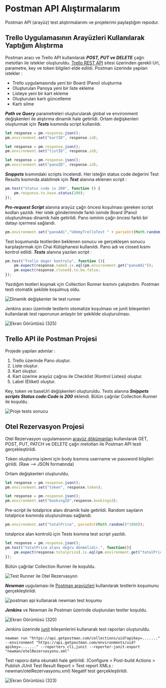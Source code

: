 # Postman API Alıştırmalarım
 Postman API (arayüz) test alıştırmalarımı ve projelerimi paylaştığım repodur.

## Trello Uygulamasının Arayüzleri Kullanılarak Yaptığım Alıştırma
Postman aracı ve Trello API kullanılarak ***POST, PUT ve DELETE*** çağrı metotları ile istekler oluşturuldu. [Trello REST API](https://developer.atlassian.com/cloud/trello/rest/api-group-actions/) sitesi üzerinden gerekli Url, parametre, key ve token bilgileri elde edildi. Postman üzerinde yapılan istekler :
- Trello uygulamasında yeni bir Board (Pano) oluşturma
- Oluşturulan Panoya yeni bir liste ekleme
- Listeye yeni bir kart ekleme
- Oluşturulan kartı güncelleme
- Kartı silme 

***Path ve Query*** parametreleri oluşturularak global ve environment değişkenleri ile alıştırma dinamik hale getirildi. Ortam değişkenleri oluşturmak için ***Tests*** kısmında script kullanıldı.
```Javascript
let response = pm.response.json();
pm.environment.set("kartID", response.id);
```

```Javascript
let response = pm.response.json();
pm.environment.set("listID", response.id);
```

```Javascript
let response = pm.response.json();
pm.environment.set("panoID", response.id);
```

***Snıppets*** kısmındaki scripts incelendi. Her isteğin status code değerini Test Results kısmında alabilmek için ***Test*** alanına eklenen script :
```Javascript
pm.test("Status code is 200", function () {
    pm.response.to.have.status(200);
});
```

***Pre-request Script*** alanına arayüz çağrı öncesi koşulması gereken script kodları yazıldı. Her istek gönderiminde farklı isimde Board (Pano) oluşturulması dinamik hale getirildi. Pano isminin çağrı öncesi farklı bir datayı içermesi sağlandı.
```Javascript
pm.environment.set("panoAdi","UdemyTrelloTest " + parseInt(Math.random()*1000));
```

Test koşumunda testlerden beklenen sonucu ve gerçekleşen sonucu karşılaştırmak için Chai Kütüphanesi kullanıldı. Pano adı ve closed kısmı kontrol edildi. ***Tests*** alanına yazılan script :
```Javascript
pm.test("Trello deger kontrolu", function (){
    pm.expect(response.name).is.eql(pm.environment.get("panoAdi"));
    pm.expect(response.closed).to.be.false;
});
```
Yazdığım testleri koşmak için Collection Runner kısmını çalıştırdım. Postman testi otomatik şekilde koşulmuş oldu.

![Dinamik değişkenler ile test runner](https://user-images.githubusercontent.com/42176018/161377120-de4524a2-0ef8-4d66-b046-b1cdd3ad8e3b.png)

Jenkins aracı üzerinde testlerin otomatize koşulması ve junit bileşenleri kullanılarak test raporunun anlaşılır bir şekiklde oluşturulması.

![Ekran Görüntüsü (325)](https://user-images.githubusercontent.com/42176018/161430195-d543c61b-fd6f-4ce6-b6b1-171866f8c118.png)

## Trello API ile Postman Projesi
Projede yapılan adımlar :
1. Trello üzerinde Pano oluştur.
2. Liste oluştur.
3. Kart oluştur.
4. Kart üzerine arayüz çağrısı ile Checklist (Kontrol Listesi) oluştur.
5. Label (Etiket) oluştur.

Key, token ve baseUrl değişkenleri oluşturuldu. Tests alanına ***Snippets scripts Status code:Code is 200*** eklendi. Bütün çağrılar Collection Runner ile koşuldu.

![Proje tests sonucu](https://user-images.githubusercontent.com/42176018/161377453-c3f27e37-25d9-49e8-8356-10bc865d900d.png)

## Otel Rezervasyon Projesi
Otel Rezervasyon uygulamasının [arayüz dökümanları](http://restful-booker.herokuapp.com/apidoc/index.html) kullanılarak GET, POST, PUT, PATCH ve DELETE çağrı metotları ile Postman API testi gerçekleştirildi. 

Token oluşturma işlemi için body kısmına username ve password bilgileri girildi. (Raw --> JSON formatında)

Ortam değişkenleri oluşturuldu.
```Javascript
let response = pm.response.json();
pm.environment.set("token", response.token);
```
```Javascript
let response = pm.response.json();
pm.environment.set("bookingID",response.bookingid);
```
Pre-script ile totalprice alanı dinamik hale getirildi. Random sayıların totalprice kısmında oluşturulması sağlandı.
```Javascript
pm.environment.set("totalPrice", parseInt(Math.random()*1000));
```
totalprice alan kontrolü için Tests kısmına test script yazıldı.
```Javascript
let response = pm.response.json();
pm.test("totalPrice alanı doğru dönmelidir.", function(){
    pm.expect(response.totalprice).is.eql(pm.environment.get("totalPrice"));
});
```
Bütün çağrılar Collection Runner ile koşuldu.

![Test Runner ile Otel Rezervasyon](https://user-images.githubusercontent.com/42176018/161394989-2b1733e4-3eb3-4889-a47c-954b70151a57.png)

***Newman*** uygulaması ile [Postman arayüzleri](https://github.com/postmanlabs/newman#using-newman-with-the-postman-api) kullanılarak testlerin koşumunu gerçekleştirildi.

![postman api kullanarak newman test koşumu](https://user-images.githubusercontent.com/42176018/161396370-41cf93b6-13a8-4554-903a-5429cb1013fe.png)

***Jenkins*** ve Newman ile Postman üzerinde oluşturulan testler koşuldu.

![Ekran Görüntüsü (320)](https://user-images.githubusercontent.com/42176018/161427734-a6b5be59-470b-4e4b-899c-43f966a7ccd3.png)

Jenkins üzerinde [junit](https://github.com/postmanlabs/newman#reporters) bileşenlerini kullanarak test raporları oluşturuldu.
```
newman run "https://api.getpostman.com/collections/uid?apikey=......." --environment "https://api.getpostman.com/environments/uid?apikey=......." --reporters cli,junit --reporter-junit-export "newman/otelRezervasyonu.xml"
```
Test raporu daha okunaklı hale getirildi. (Configure > Post-build Actions > Publish JUnit Test Result Report > Test report XMLs : newman/otelRezervasyonu.xml) Negatif test gerçekleştirildi. 

![Ekran Görüntüsü (323)](https://user-images.githubusercontent.com/42176018/161428760-d6451712-550f-40b7-baa3-7ec94ce5031f.png)
